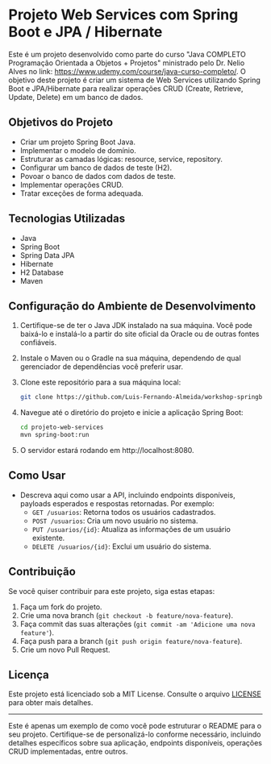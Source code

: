 # Projeto Web Services com Spring Boot e JPA / Hibernate

Este é um projeto desenvolvido como parte do curso "Java COMPLETO Programação Orientada a Objetos + Projetos" ministrado pelo Dr. Nelio Alves no link: https://www.udemy.com/course/java-curso-completo/.
O objetivo deste projeto é criar um sistema de Web Services utilizando Spring Boot e JPA/Hibernate para realizar operações CRUD (Create, Retrieve, Update, Delete) em um banco de dados.

## Objetivos do Projeto

- Criar um projeto Spring Boot Java.
- Implementar o modelo de domínio.
- Estruturar as camadas lógicas: resource, service, repository.
- Configurar um banco de dados de teste (H2).
- Povoar o banco de dados com dados de teste.
- Implementar operações CRUD.
- Tratar exceções de forma adequada.

## Tecnologias Utilizadas

- Java
- Spring Boot
- Spring Data JPA
- Hibernate
- H2 Database
- Maven

## Configuração do Ambiente de Desenvolvimento

1. Certifique-se de ter o Java JDK instalado na sua máquina. Você pode baixá-lo e instalá-lo a partir do site oficial da Oracle ou de outras fontes confiáveis.

2. Instale o Maven ou o Gradle na sua máquina, dependendo de qual gerenciador de dependências você preferir usar.

3. Clone este repositório para a sua máquina local:

   ```bash
   git clone https://github.com/Luis-Fernando-Almeida/workshop-springboot3-jpa
   ```

4. Navegue até o diretório do projeto e inicie a aplicação Spring Boot:

   ```bash
   cd projeto-web-services
   mvn spring-boot:run
   ```

5. O servidor estará rodando em http://localhost:8080.

## Como Usar

- Descreva aqui como usar a API, incluindo endpoints disponíveis, payloads esperados e respostas retornadas. Por exemplo:
    - `GET /usuarios`: Retorna todos os usuários cadastrados.
    - `POST /usuarios`: Cria um novo usuário no sistema.
    - `PUT /usuarios/{id}`: Atualiza as informações de um usuário existente.
    - `DELETE /usuarios/{id}`: Exclui um usuário do sistema.

## Contribuição

Se você quiser contribuir para este projeto, siga estas etapas:

1. Faça um fork do projeto.
2. Crie uma nova branch (`git checkout -b feature/nova-feature`).
3. Faça commit das suas alterações (`git commit -am 'Adicione uma nova feature'`).
4. Faça push para a branch (`git push origin feature/nova-feature`).
5. Crie um novo Pull Request.

## Licença

Este projeto está licenciado sob a MIT License. Consulte o arquivo [LICENSE](LICENSE) para obter mais detalhes.

---

Este é apenas um exemplo de como você pode estruturar o README para o seu projeto. Certifique-se de personalizá-lo conforme necessário, incluindo detalhes específicos sobre sua aplicação, endpoints disponíveis, operações CRUD implementadas, entre outros.